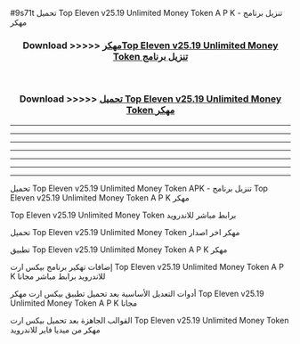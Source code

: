 #9s71t تحميل Top Eleven v25.19 Unlimited Money Token  A P K - تنزيل برنامج مهكر



<div align="center">
<h3>Download >>>>> <a href="https://runaway1.web.app/?sq=Top Eleven v25.19 Unlimited Money Token ">مهكرTop Eleven v25.19 Unlimited Money Token  تنزيل برنامج</a></h3><br>

<h3>Download >>>>> <a href="https://runaway1.web.app/?sq=Top Eleven v25.19 Unlimited Money Token ">تحميل Top Eleven v25.19 Unlimited Money Token  مهكر</a></h3>
</div>


----------------------------------------------------------

----------------------------------------------------------

----------------------------------------------------------

----------------------------------------------------------

----------------------------------------------------------

----------------------------------------------------------

----------------------------------------------------------

تحميل Top Eleven v25.19 Unlimited Money Token  APK - تنزيل برنامج Top Eleven v25.19 Unlimited Money Token  A P K مهكر

Top Eleven v25.19 Unlimited Money Token  برابط مباشر للاندرويد

تحميل Top Eleven v25.19 Unlimited Money Token  مهكر اخر اصدار

تطبيق Top Eleven v25.19 Unlimited Money Token  A P K مهكر

إضافات تهكير برنامج بيكس ارت Top Eleven v25.19 Unlimited Money Token  A P K للاندرويد برابط مباشر مجانا

أدوات التعديل الأساسية بعد تحميل تطبيق بيكس ارت مهكر Top Eleven v25.19 Unlimited Money Token  A P K مجانا

القوالب الجاهزة بعد تحميل بيكس ارت Top Eleven v25.19 Unlimited Money Token  مهكر من ميديا فاير للاندرويد


